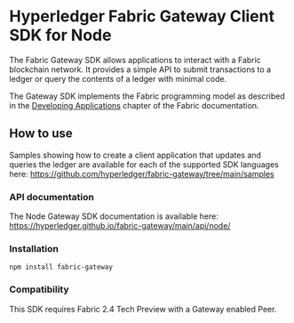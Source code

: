 # Hyperledger Fabric Gateway Client SDK for Node


The Fabric Gateway SDK allows applications to interact with a Fabric blockchain network.  It provides a simple API to submit transactions to a ledger or query the contents of a ledger with minimal code.

The Gateway SDK implements the Fabric programming model as described in the [Developing Applications](https://hyperledger-fabric.readthedocs.io/en/latest/developapps/developing_applications.html) chapter of the Fabric documentation.

## How to use 

Samples showing how to create a client application that updates and queries the ledger
are available for each of the supported SDK languages here:
https://github.com/hyperledger/fabric-gateway/tree/main/samples

### API documentation

The Node Gateway SDK documentation is available here:
https://hyperledger.github.io/fabric-gateway/main/api/node/

### Installation

`npm install fabric-gateway`

### Compatibility

This SDK requires Fabric 2.4 Tech Preview with a Gateway enabled Peer.

